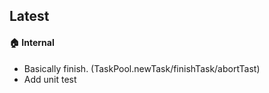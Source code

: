 ## Latest
#### :house: Internal
* Basically finish. (TaskPool.newTask/finishTask/abortTast)
* Add unit test
